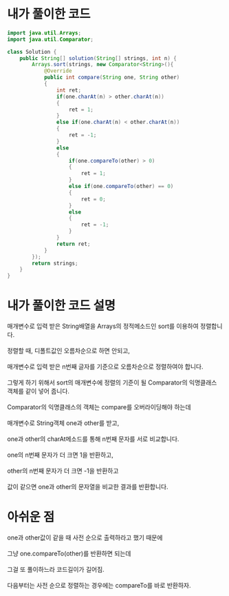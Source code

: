 # 내가 풀이한 코드

```java
import java.util.Arrays;
import java.util.Comparator;

class Solution {
    public String[] solution(String[] strings, int n) {
        Arrays.sort(strings, new Comparator<String>(){
            @Override
            public int compare(String one, String other)
            {
                int ret;
                if(one.charAt(n) > other.charAt(n))
                {
                    ret = 1;
                }
                else if(one.charAt(n) < other.charAt(n))
                {
                    ret = -1;
                }
                else
                {
                    if(one.compareTo(other) > 0)
                    {
                        ret = 1;
                    }
                    else if(one.compareTo(other) == 0)
                    {
                        ret = 0;
                    }
                    else
                    {
                        ret = -1;
                    }
                }
                return ret;
            }
        });
        return strings;
    }
}
```

# 내가 풀이한 코드 설명

매개변수로 입력 받은 String배열을 Arrays의 정적메소드인 sort를 이용하여 정렬합니다.<br><br>
정렬할 때, 디폴트값인 오름차순으로 하면 안되고,<br><br>
매개변수로 입력 받은 n번째 글자를 기준으로 오름차순으로 정렬하여야 합니다.<br><br>
그렇게 하기 위해서 sort의 매개변수에 정렬의 기준이 될 Comparator의 익명클래스 객체를 같이 넣어 줍니다.<br><br>
Comparator의 익명클래스의 객체는 compare를 오버라이딩해야 하는데<br><br>
매개변수로 String객체 one과 other를 받고,<br><br>
one과 other의 charAt메소드를 통해 n번째 문자를 서로 비교합니다.<br><br>
one의 n번째 문자가 더 크면 1을 반환하고,<br><br>
other의 n번째 문자가 더 크면 -1을 반환하고<br><br>
값이 같으면 one과 other의 문자열을 비교한 결과를 반환합니다.

# 아쉬운 점
one과 other값이 같을 때 사전 순으로 출력하라고 했기 때문에<br><br>
그냥 one.compareTo(other)를 반환하면 되는데<br><br>
그걸 또 풀이하느라 코드길이가 길어짐.<br><br>
다음부터는 사전 순으로 정렬하는 경우에는 compareTo를 바로 반환하자.
